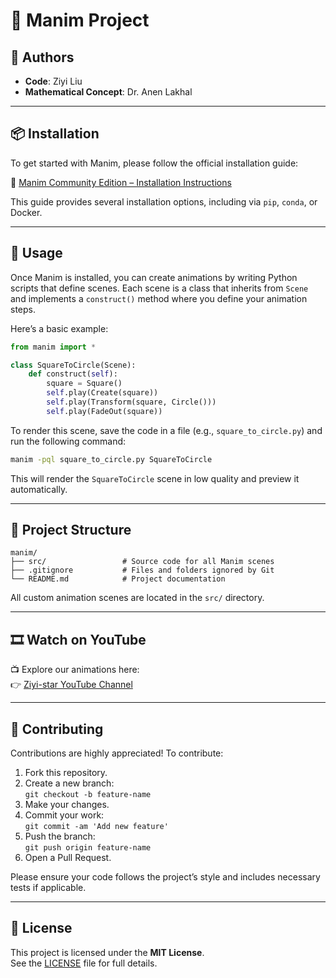 # 🎥 Manim Project

## 👥 Authors

- **Code**: Ziyi Liu  
- **Mathematical Concept**: Dr. Anen Lakhal

---

## 📦 Installation

To get started with Manim, please follow the official installation guide:

🔗 [Manim Community Edition – Installation Instructions](https://docs.manim.community/en/stable/installation.html)

This guide provides several installation options, including via `pip`, `conda`, or Docker.

---

## 🧪 Usage

Once Manim is installed, you can create animations by writing Python scripts that define scenes. Each scene is a class that inherits from `Scene` and implements a `construct()` method where you define your animation steps.

Here’s a basic example:

```python
from manim import *

class SquareToCircle(Scene):
    def construct(self):
        square = Square()
        self.play(Create(square))
        self.play(Transform(square, Circle()))
        self.play(FadeOut(square))
```

To render this scene, save the code in a file (e.g., `square_to_circle.py`) and run the following command:

```bash
manim -pql square_to_circle.py SquareToCircle
```

This will render the `SquareToCircle` scene in low quality and preview it automatically.

---

## 📂 Project Structure

```
manim/
├── src/                 # Source code for all Manim scenes
├── .gitignore           # Files and folders ignored by Git
└── README.md            # Project documentation
```

All custom animation scenes are located in the `src/` directory.

---

## 🎞️ Watch on YouTube

📺 Explore our animations here:  
👉 [Ziyi-star YouTube Channel](https://www.youtube.com/@Ziyi-star/videos)

---

## 🔧 Contributing

Contributions are highly appreciated! To contribute:

1. Fork this repository.
2. Create a new branch:  
   `git checkout -b feature-name`
3. Make your changes.
4. Commit your work:  
   `git commit -am 'Add new feature'`
5. Push the branch:  
   `git push origin feature-name`
6. Open a Pull Request.

Please ensure your code follows the project’s style and includes necessary tests if applicable.

---

## 📄 License

This project is licensed under the **MIT License**.  
See the [LICENSE](LICENSE) file for full details.
